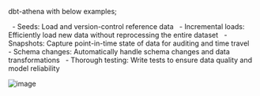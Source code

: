 dbt-athena with below examples;

  - Seeds: Load and version-control reference data
  - Incremental loads: Efficiently load new data without reprocessing the entire dataset
  - Snapshots: Capture point-in-time state of data for auditing and time travel
  - Schema changes: Automatically handle schema changes and data transformations
  - Thorough testing: Write tests to ensure data quality and model reliability

![image](https://github.com/user-attachments/assets/35a7ba21-9f56-447a-980d-a1363319b7c8)

